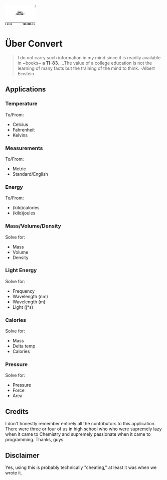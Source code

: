 ![ScreenShot](https://raw.githubusercontent.com/thedannywahl/TI-uber_convert/master/Uber%20Convert.png)

# Über Convert

> I do not carry such information in my mind since it is readily available in ~books~ **a TI-83**. ...The value of a college education is not the learning of many facts but the training of the mind to think. -Albert Einstein

## Applications

### Temperature
To/From:
* Celcius
* Fahrenheit
* Kelvins

### Measurements
To/From:
* Metric
* Standard/English

### Energy
To/From:
* (kilo)calories
* (kilo)joules

### Mass/Volume/Density
Solve for:
* Mass
* Volume
* Density

### Light Energy
Solve for:
* Frequency
* Wavelength (nm)
* Wavelength (m)
* Light (j*s)

### Calories
Solve for:
* Mass
* Delta temp
* Calories

### Pressure
Solve for:
* Pressure
* Force
* Area

## Credits
I don't honestly remember entirely all the contributors to this application.  There were three or four of us in high school who who were supremely lazy when it came to Chemistry and supremely passionate when it came to programming.  Thanks, guys.

## Disclaimer
Yes, using this is probably technically "cheating," at least it was when we wrote it.
